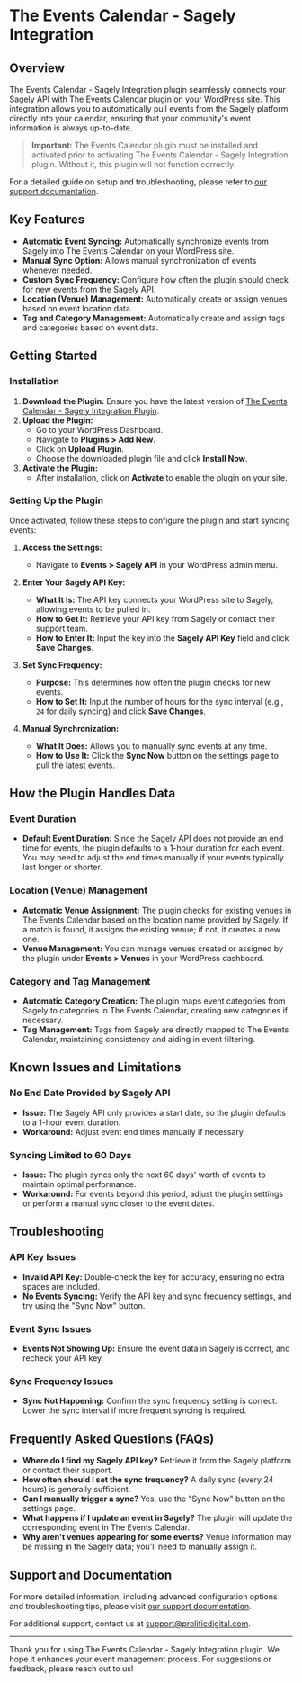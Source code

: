 # The Events Calendar - Sagely Integration

## Overview

The Events Calendar - Sagely Integration plugin seamlessly connects your Sagely API with The Events Calendar plugin on your WordPress site. This integration allows you to automatically pull events from the Sagely platform directly into your calendar, ensuring that your community's event information is always up-to-date.

> **Important:** The Events Calendar plugin must be installed and activated prior to activating The Events Calendar - Sagely Integration plugin. Without it, this plugin will not function correctly.

For a detailed guide on setup and troubleshooting, please refer to [our support documentation](https://prolificdigital.notion.site/The-Events-Calendar-Sagely-Addon-ce2eb70042734bcc9edb0dc8c4c6ec54).

## Key Features

- **Automatic Event Syncing:** Automatically synchronize events from Sagely into The Events Calendar on your WordPress site.
- **Manual Sync Option:** Allows manual synchronization of events whenever needed.
- **Custom Sync Frequency:** Configure how often the plugin should check for new events from the Sagely API.
- **Location (Venue) Management:** Automatically create or assign venues based on event location data.
- **Tag and Category Management:** Automatically create and assign tags and categories based on event data.

## Getting Started

### Installation

1. **Download the Plugin:** Ensure you have the latest version of [The Events Calendar - Sagely Integration Plugin](https://github.com/prolific-digital/the-events-calendar-sagely/releases).
2. **Upload the Plugin:**
   - Go to your WordPress Dashboard.
   - Navigate to **Plugins > Add New**.
   - Click on **Upload Plugin**.
   - Choose the downloaded plugin file and click **Install Now**.
3. **Activate the Plugin:**
   - After installation, click on **Activate** to enable the plugin on your site.

### Setting Up the Plugin

Once activated, follow these steps to configure the plugin and start syncing events:

1. **Access the Settings:**

   - Navigate to **Events > Sagely API** in your WordPress admin menu.

2. **Enter Your Sagely API Key:**

   - **What It Is:** The API key connects your WordPress site to Sagely, allowing events to be pulled in.
   - **How to Get It:** Retrieve your API key from Sagely or contact their support team.
   - **How to Enter It:** Input the key into the **Sagely API Key** field and click **Save Changes**.

3. **Set Sync Frequency:**

   - **Purpose:** This determines how often the plugin checks for new events.
   - **How to Set It:** Input the number of hours for the sync interval (e.g., `24` for daily syncing) and click **Save Changes**.

4. **Manual Synchronization:**
   - **What It Does:** Allows you to manually sync events at any time.
   - **How to Use It:** Click the **Sync Now** button on the settings page to pull the latest events.

## How the Plugin Handles Data

### Event Duration

- **Default Event Duration:** Since the Sagely API does not provide an end time for events, the plugin defaults to a 1-hour duration for each event. You may need to adjust the end times manually if your events typically last longer or shorter.

### Location (Venue) Management

- **Automatic Venue Assignment:** The plugin checks for existing venues in The Events Calendar based on the location name provided by Sagely. If a match is found, it assigns the existing venue; if not, it creates a new one.
- **Venue Management:** You can manage venues created or assigned by the plugin under **Events > Venues** in your WordPress dashboard.

### Category and Tag Management

- **Automatic Category Creation:** The plugin maps event categories from Sagely to categories in The Events Calendar, creating new categories if necessary.
- **Tag Management:** Tags from Sagely are directly mapped to The Events Calendar, maintaining consistency and aiding in event filtering.

## Known Issues and Limitations

### No End Date Provided by Sagely API

- **Issue:** The Sagely API only provides a start date, so the plugin defaults to a 1-hour event duration.
- **Workaround:** Adjust event end times manually if necessary.

### Syncing Limited to 60 Days

- **Issue:** The plugin syncs only the next 60 days' worth of events to maintain optimal performance.
- **Workaround:** For events beyond this period, adjust the plugin settings or perform a manual sync closer to the event dates.

## Troubleshooting

### API Key Issues

- **Invalid API Key:** Double-check the key for accuracy, ensuring no extra spaces are included.
- **No Events Syncing:** Verify the API key and sync frequency settings, and try using the "Sync Now" button.

### Event Sync Issues

- **Events Not Showing Up:** Ensure the event data in Sagely is correct, and recheck your API key.

### Sync Frequency Issues

- **Sync Not Happening:** Confirm the sync frequency setting is correct. Lower the sync interval if more frequent syncing is required.

## Frequently Asked Questions (FAQs)

- **Where do I find my Sagely API key?** Retrieve it from the Sagely platform or contact their support.
- **How often should I set the sync frequency?** A daily sync (every 24 hours) is generally sufficient.
- **Can I manually trigger a sync?** Yes, use the "Sync Now" button on the settings page.
- **What happens if I update an event in Sagely?** The plugin will update the corresponding event in The Events Calendar.
- **Why aren't venues appearing for some events?** Venue information may be missing in the Sagely data; you'll need to manually assign it.

## Support and Documentation

For more detailed information, including advanced configuration options and troubleshooting tips, please visit [our support documentation](https://prolificdigital.notion.site/The-Events-Calendar-Sagely-Addon-ce2eb70042734bcc9edb0dc8c4c6ec54).

For additional support, contact us at [support@prolificdigital.com](mailto:support@prolificdigital.com).

---

Thank you for using The Events Calendar - Sagely Integration plugin. We hope it enhances your event management process. For suggestions or feedback, please reach out to us!
